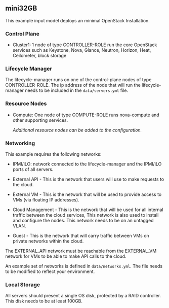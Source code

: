 <!--
(c) Copyright 2015-2016 Hewlett Packard Enterprise Development LP
(c) Copyright 2017-2018 SUSE LLC

Licensed under the Apache License, Version 2.0 (the "License"); you may
not use this file except in compliance with the License. You may obtain
a copy of the License at

http://www.apache.org/licenses/LICENSE-2.0

Unless required by applicable law or agreed to in writing, software
distributed under the License is distributed on an "AS IS" BASIS, WITHOUT
WARRANTIES OR CONDITIONS OF ANY KIND, either express or implied. See the
License for the specific language governing permissions and limitations
under the License.
-->

## mini32GB

This example input model deploys an minimal OpenStack Installation.

### Control Plane

- Cluster1: 1 node of type CONTROLLER-ROLE run the core OpenStack
  services such as Keystone, Nova, Glance, Neutron, Horizon, Heat,
  Ceilometer, block storage

### Lifecycle Manager

  The lifecycle-manager runs on one of the control-plane nodes of type
  CONTROLLER-ROLE. The ip address of the node that will run the
  lifecycle-manager needs to be included in the `data/servers.yml` file.

### Resource Nodes

- Compute: One node of type COMPUTE-ROLE runs nova-compute and other
  supporting services.


  *Additional resource nodes can be added to the configuration.*

### Networking

This example requires the following networks:

- IPMI/iLO: network connected to the lifecycle-manager and the IPMI/iLO ports
  of all servers.

- External API - This is the network that users will use to make requests to
  the cloud.

- External VM - This is the network that will be used to provide access to VMs
  (via floating IP addresses).

- Cloud Management - This is the network that will be used for all internal
  traffic between the cloud services, This network is also used to install and
  configure the nodes. This network needs to be on an untagged VLAN.

- Guest - This is the network that will carry traffic between VMs on private
  networks within the cloud.

The EXTERNAL\_API network must be reachable from the EXTERNAL\_VM
network for VMs to be able to make API calls to the cloud.

An example set of networks is defined in `data/networks.yml`.
The file needs to be modified to reflect your environment.

### Local Storage

All servers should present a single OS disk, protected by a RAID controller.
This disk needs to be at least 100GB. 
